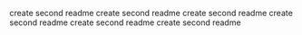 create second readme
create second readme
create second readme
create second readme
create second readme
create second readme
